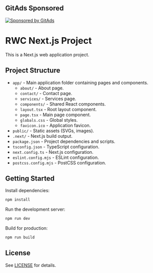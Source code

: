<!-- GitAds-Verify: L8EFH3727NTVCHZC47C6MADPWMVAUY1K -->
## GitAds Sponsored
[![Sponsored by GitAds](https://gitads.dev/v1/ad-serve?source=rafalw3bcraft/rwc@github)](https://gitads.dev/v1/ad-track?source=rafalw3bcraft/rwc@github)

# RWC Next.js Project

This is a Next.js web application project.

## Project Structure

- `app/` - Main application folder containing pages and components.
  - `about/` - About page.
  - `contact/` - Contact page.
  - `services/` - Services page.
  - `components/` - Shared React components.
  - `layout.tsx` - Root layout component.
  - `page.tsx` - Main page component.
  - `globals.css` - Global styles.
  - `favicon.ico` - Application favicon.
- `public/` - Static assets (SVGs, images).
- `.next/` - Next.js build output.
- `package.json` - Project dependencies and scripts.
- `tsconfig.json` - TypeScript configuration.
- `next.config.ts` - Next.js configuration.
- `eslint.config.mjs` - ESLint configuration.
- `postcss.config.mjs` - PostCSS configuration.

## Getting Started

Install dependencies:

```sh
npm install
```

Run the development server:

```sh
npm run dev
```

Build for production:

```sh
npm run build
```

## License

See [LICENSE](LICENSE) for details.

<!--

